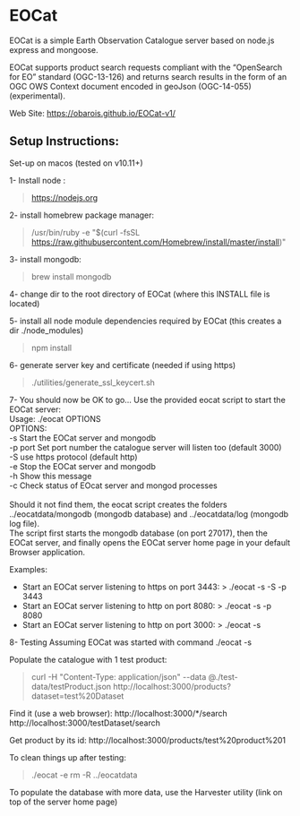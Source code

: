 # EOCat
EOCat is a simple Earth Observation Catalogue server based on node.js express and mongoose.<br>

EOCat supports product search requests compliant with the “OpenSearch for EO” standard (OGC-13-126) and returns search results in the form of an OGC OWS Context document encoded in geoJson (OGC-14-055) (experimental).


Web Site: https://obarois.github.io/EOCat-v1/

## Setup Instructions:

Set-up on macos (tested on v10.11+)

1- Install node :
> https://nodejs.org

2- install homebrew package manager:
> /usr/bin/ruby -e "$(curl -fsSL https://raw.githubusercontent.com/Homebrew/install/master/install)"

3- install mongodb:
> brew install mongodb

4- change dir to the root directory of EOCat (where this INSTALL file is located)

5- install all node module dependencies required by EOCat (this creates a dir ./node_modules)
> npm install

6- generate server key and certificate (needed if using https)
> ./utilities/generate_ssl_keycert.sh


7- You should now be OK to go... Use the provided eocat script to start the EOCat server:<br>
Usage: ./eocat  OPTIONS<br>
OPTIONS:<br>
   -s      Start the EOCat server and mongodb<br>
   -p port Set port number the catalogue server will listen too (default 3000)<br>
   -S      use https protocol (default http)<br>
   -e      Stop the EOCat server and mongodb<br>
   -h      Show this message<br>
   -c      Check status of EOcat server and mongod processes<br>
<br>
Should it not find them, the eocat script creates the folders ../eocatdata/mongodb (mongodb database) and ../eocatdata/log (mongodb log file).<br>
The script first starts the mongodb database (on port 27017), then the EOCat server, and finally opens the EOCat server home page in your default Browser application.<br>



Examples:
  - Start an EOCat server listening to https on port 3443: > ./eocat -s -S -p 3443
  - Start an EOCat server listening to http on port 8080: > ./eocat -s  -p 8080
  - Start an EOCat server listening to http on port 3000: > ./eocat -s


8- Testing
Assuming EOCat was started with command ./eocat -s

Populate the catalogue with 1 test product:
> curl -H "Content-Type: application/json" --data @./test-data/testProduct.json http://localhost:3000/products?dataset=test%20Dataset

Find it (use a web browser):
http://localhost:3000/*/search
http://localhost:3000/testDataset/search

Get product by its id:
http://localhost:3000/products/test%20product%201

To clean things up after testing:
> ./eocat -e
> rm -R ../eocatdata

To populate the database with more data, use the Harvester utility (link on top of the server home page)


